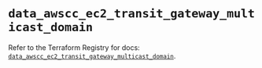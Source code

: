 # `data_awscc_ec2_transit_gateway_multicast_domain`

Refer to the Terraform Registry for docs: [`data_awscc_ec2_transit_gateway_multicast_domain`](https://registry.terraform.io/providers/hashicorp/awscc/0.70.0/docs/data-sources/ec2_transit_gateway_multicast_domain).
